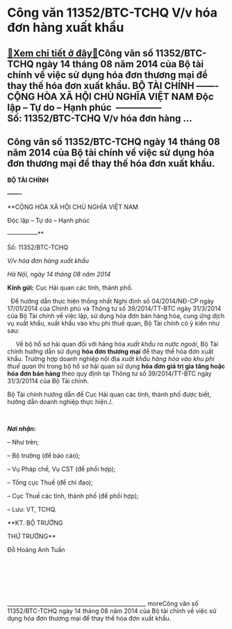 Công văn 11352/BTC-TCHQ V/v hóa đơn hàng xuất khẩu
==================================================

[:gift:Xem chi tiết ở đây:gift:](https://hddtvn.com/cong-van-11352-btc-tchq-v-v-hoa-don-hang-xuat-khau/)Công văn số 11352/BTC-TCHQ ngày 14 tháng 08 năm 2014 của Bộ tài chính về việc sử dụng hóa đơn thương mại để thay thế hóa đơn xuất khẩu. BỘ TÀI CHÍNH ——- CỘNG HÒA XÃ HỘI CHỦ NGHĨA VIỆT NAM Độc lập – Tự do – Hạnh phúc  ————— Số: 11352/BTC-TCHQ V/v hóa đơn hàng …
--------------------------------------------------------------------------------------------------------------------------------------------------------------------------------------------------------------------------------------------------------------------



Công văn số 11352/BTC-TCHQ ngày 14 tháng 08 năm 2014 của Bộ tài chính về việc sử dụng hóa đơn thương mại để thay thế hóa đơn xuất khẩu.
-----------------------------------------------------------------------------------------------------------------------------------------







**BỘ TÀI CHÍNH**  

**——-**

**CỘNG HÒA XÃ HỘI CHỦ NGHĨA VIỆT NAM  

 Độc lập – Tự do – Hạnh phúc   

 —————**



Số: 11352/BTC-TCHQ  

*V/v hóa đơn hàng xuất khẩu*

*Hà Nội, ngày 14 tháng 08 năm 2014*




  

**Kính gửi:** Cục Hải quan các tỉnh, thành phố.  

  
Để hướng dẫn thực hiện thống nhất Nghị định số 04/2014/NĐ-CP ngày 17/01/2014 của Chính phủ và Thông tư số 39/2014/TT-BTC ngày 31/3/2014 của Bộ Tài chính về việc lập, sử dụng hóa đơn bán hàng hóa, cung ứng dịch vụ xuất khẩu, xuất khẩu vào khu phi thuế quan, Bộ Tài chính có ý kiến như sau:


     Về bộ hồ sơ hải quan đối với hàng hóa *xuất khẩu ra nước ngoài*, Bộ Tài chính hướng dẫn sử dụng **hóa đơn thương mại** để thay thế hóa đơn xuất khẩu. Trường hợp doanh nghiệp nội địa *xuất khẩu hàng hóa vào khu phi thuế quan* thì trong bộ hồ sơ hải quan sử dụng **hóa đơn giá trị gia tăng hoặc hóa đơn bán hàng** theo quy định tại Thông tư số 39/2014/TT-BTC ngày 31/3/20114 của Bộ Tài chính.


Bộ Tài chính hướng dẫn để Cục Hải quan các tỉnh, thành phố được biết, hướng dẫn doanh nghiệp thực hiện./.  

 






  

***Nơi nhận:***  

 – Như trên;  

 – Bộ trưởng (để báo cáo);  

 – Vụ Pháp chế, Vụ CST (để phối hợp);  

 – Tổng cục Thuế (để chỉ đạo);  

 – Cục Thuế các tỉnh, thành phố (để phối hợp);   

 – Lưu: VT, TCHQ.

**KT. BỘ TRƯỞNG  

 THỨ TRƯỞNG**

 Đỗ Hoàng Anh Tuấn





   

 



  

\_\_\_\_\_\_\_\_\_\_\_\_\_\_\_\_\_\_\_\_\_\_\_\_\_\_\_\_\_\_\_\_\_\_\_\_\_\_\_\_\_\_\_\_\_\_\_\_\_\_
moreCông văn số 11352/BTC-TCHQ ngày 14 tháng 08 năm 2014 của Bộ tài chính về việc sử dụng hóa đơn thương mại để thay thế hóa đơn xuất khẩu.

